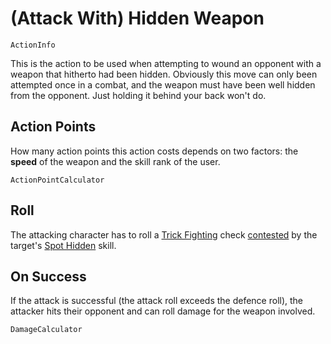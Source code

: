 # (Attack With) Hidden Weapon

`ActionInfo`

This is the action to be used when attempting to wound an opponent with a weapon that hitherto had been hidden. Obviously this move can only been attempted once in a combat, and the weapon must have been well hidden from the opponent. Just holding it behind your back won't do.

## Action Points

How many action points this action costs depends on two factors: the **speed** of the weapon and the skill rank of the user.

`ActionPointCalculator`

## Roll

The attacking character has to roll a [Trick Fighting](skill:trick_fighting) check [contested](rule:skill_check) by the target's [Spot Hidden](skill:spot_hidden) skill.

## On Success

If the attack is successful (the attack roll exceeds the defence roll), the attacker hits their opponent and can roll damage for the weapon involved.

`DamageCalculator`